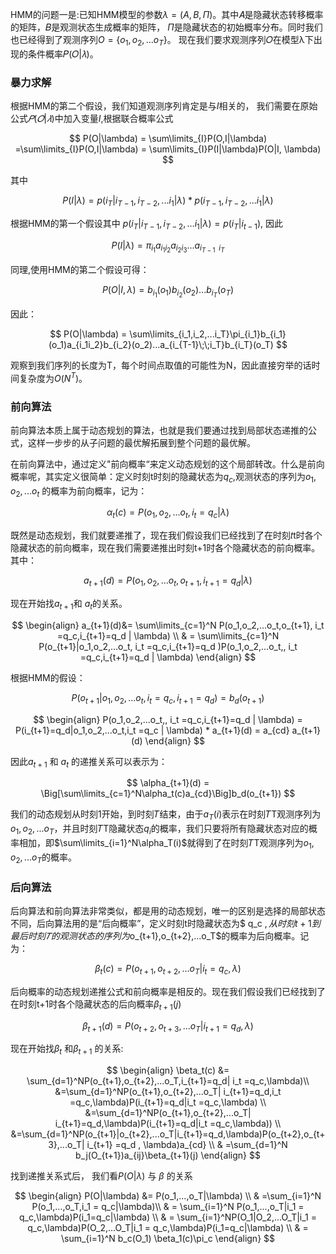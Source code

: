 
HMM的问题一是:已知HMM模型的参数$\lambda = (A, B, \Pi)$。其中𝐴是隐藏状态转移概率的矩阵，𝐵是观测状态生成概率的矩阵， 
$\Pi$是隐藏状态的初始概率分布。同时我们也已经得到了观测序列$O =\{o_1,o_2,...o_T\}$。
现在我们要求观测序列𝑂在模型λ下出现的条件概率𝑃(𝑂|𝜆)。

### 暴力求解

根据HMM的第二个假设，我们知道观测序列肯定是与$I$相关的，
我们需要在原始公式$𝑃(𝑂|𝜆)$中加入变量$I$,根据联合概率公式

$$
P(O|\lambda) = \sum\limits_{I}P(O,I|\lambda)  =\sum\limits_{I}P(O,I|\lambda) = \sum\limits_{I}P(I|\lambda)P(O|I, \lambda)
$$

其中

$$
P(I|\lambda) = p(i_T|i_{T-1},i_{T-2},...i_1|\lambda)*p(i_{T-1},i_{T-2},...i_1|\lambda)
$$

根据HMM的第一个假设其中 
$p(i_T|i_{T-1},i_{T-2},...i_1|\lambda) = p(i_T|i_{t-1})$,
因此

$$
P(I|\lambda) = \pi_{i_1} a_{i_1i_2} a_{i_2i_3}... a_{i_{T-1}\;\;i_T}
$$

同理,使用HMM的第二个假设可得：

$$
P(O|I, \lambda) = b_{i_1}(o_1)b_{i_2}(o_2)...b_{i_T}(o_T)
$$

因此：

$$
P(O|\lambda) = \sum\limits_{i_1,i_2,...i_T}\pi_{i_1}b_{i_1}(o_1)a_{i_1i_2}b_{i_2}(o_2)...a_{i_{T-1}\;\;i_T}b_{i_T}(o_T)
$$

观察到我们序列的长度为T，每个时间点取值的可能性为N，因此直接穷举的话时间复杂度为$O(N^T)$。

### 前向算法

前向算法本质上属于动态规划的算法，也就是我们要通过找到局部状态递推的公式，这样一步步的从子问题的最优解拓展到整个问题的最优解。

在前向算法中，通过定义"前向概率“来定义动态规划的这个局部转改。什么是前向概率呢，其实定义很简单：定义时刻t时刻的隐藏状态为$q_c$,观测状态的序列为$o_1,o_2,...o_t$ 的概率为前向概率，记为：

$$
\alpha_t(c) = P(o_1,o_2,...o_t, i_t =q_c | \lambda)
$$

既然是动态规划，我们就要递推了，现在我们假设我们已经找到了在时刻𝑡t时各个隐藏状态的前向概率，现在我们需要递推出时刻t+1时各个隐藏状态的前向概率。其中：

$$
a_{t+1}(d) = P(o_1,o_2,...o_t,o_{t+1}, i_{t+1}=q_d | \lambda)
$$

现在开始找$a_{t+1}$和 $a_t$的关系。

$$
\begin{align} a_{t+1}(d)&= \sum\limits_{c=1}^N P(o_1,o_2,...o_t,o_{t+1}, i_t =q_c,i_{t+1}=q_d | \lambda) \\
& = \sum\limits_{c=1}^N P(o_{t+1}|o_1,o_2,...o_t, i_t =q_c,i_{t+1}=q_d )P(o_1,o_2,...o_t,, i_t =q_c,i_{t+1}=q_d | \lambda) \end{align}
$$

根据HMM的假设：

$$
P(o_{t+1}|o_1,o_2,...o_t, i_t =q_c,i_{t+1}=q_d ) = b_d(o_{t+1})
$$

$$
\begin{align}
P(o_1,o_2,...o_t,, i_t =q_c,i_{t+1}=q_d | \lambda)  
= P(i_{t+1}=q_d|o_1,o_2,...o_t,i_t =q_c | \lambda) * a_{t+1}(d) = a_{cd} a_{t+1}(d)
\end{align}
$$

因此$a_{t+1}$ 和 $a_t$ 的递推关系可以表示为：

$$
\alpha_{t+1}(d) = \Big[\sum\limits_{c=1}^N\alpha_t(c)a_{cd}\Big]b_d(o_{t+1})
$$

我们的动态规划从时刻1开始，到时刻𝑇结束，由于$a_T(i)$表示在时刻𝑇T观测序列为$o_1,o_2,...o_T$，并且时刻𝑇T隐藏状态$q_i$的概率，我们只要将所有隐藏状态对应的概率相加，即$\sum\limits_{i=1}^N\alpha_T(i)$就得到了在时刻𝑇T观测序列为$o_1,o_2,...o_T$的概率。

### 后向算法

后向算法和前向算法非常类似，都是用的动态规划，唯一的区别是选择的局部状态不同，后向算法用的是“后向概率”，定义时刻t时隐藏状态为$ q_c $, 从时刻t+1到最后时刻𝑇的观测状态的序列为$o_{t+1},o_{t+2},...o_T$的概率为后向概率。记为：

$$
\beta_t(c) = P(o_{t+1},o_{t+2},...o_T| i_t =q_c , \lambda)
$$

后向概率的动态规划递推公式和前向概率是相反的。现在我们假设我们已经找到了在时刻t+1时各个隐藏状态的后向概率$\beta_{t+1}(j)$

$$
\beta_{t+1}(d) = P(o_{t+2},o_{t+3},...o_T| i_{t+1} =q_d , \lambda)
$$

现在开始找$\beta_t$ 和$\beta_{t+1}$ 的关系:

$$
\begin{align}
\beta_t(c) &= \sum_{d=1}^NP(o_{t+1},o_{t+2},...o_T,i_{t+1}=q_d| i_t =q_c,\lambda)\\
&=\sum_{d=1}^NP(o_{t+1},o_{t+2},...o_T| i_{t+1}=q_d,i_t =q_c,\lambda)P(i_{t+1}=q_d|i_t =q_c,\lambda) \\
&=\sum_{d=1}^NP(o_{t+1},o_{t+2},...o_T| i_{t+1}=q_d,\lambda)P(i_{t+1}=q_d|i_t =q_c,\lambda)) \\
&=\sum_{d=1}^NP(o_{t+1}|o_{t+2},...o_T|i_{t+1}=q_d,\lambda)P(o_{t+2},o_{t+3},...o_T| i_{t+1} =q_d , \lambda)a_{cd} \\
& =\sum_{d=1}^N b_j(O_{t+1})a_{ij}\beta_{t+1}(j)
\end{align}
$$

找到递推关系式后，
我们看$P(O|\lambda)$ 与 $\beta$ 的关系

$$
\begin{align}
P(O|\lambda) &= P(o_1,...,o_T|\lambda) \\
& =\sum_{i=1}^N P(o_1,...,o_T,i_1 = q_c|\lambda)\\
& = \sum_{i=1}^N P(o_1,...,o_T|i_1 = q_c,\lambda)P(i_1=q_c|\lambda) \\
& = \sum_{i=1}^NP(O_1|O_2,...O_T|i_1 = q_c,\lambda)P(O_2,...O_T|i_1 = q_c,\lambda)P(i_1=q_c|\lambda) \\
& =  \sum_{i=1}^N b_c(O_1) \beta_1(c)\pi_c
\end{align}
$$

